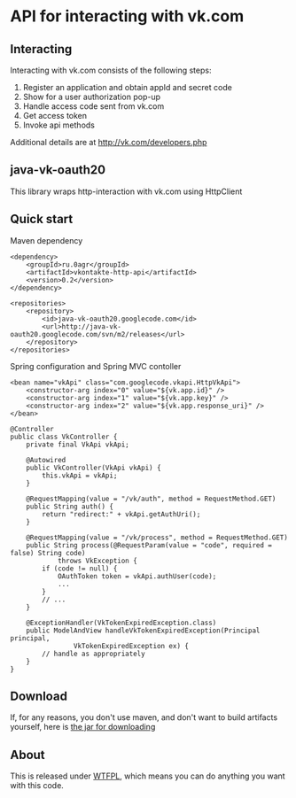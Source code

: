 # API for interacting with vk.com

## Interacting 
Interacting with vk.com consists of the following steps:

1. Register an application and obtain appId and secret code
2. Show for a user authorization pop-up
3. Handle access code sent from vk.com
4. Get access token
4. Invoke api methods

Additional details are at http://vk.com/developers.php

## java-vk-oauth20

This library wraps http-interaction with vk.com using HttpClient

## Quick start

Maven dependency

```
<dependency>
    <groupId>ru.0agr</groupId>
    <artifactId>vkontakte-http-api</artifactId>
    <version>0.2</version>
</dependency>

<repositories>
    <repository>
        <id>java-vk-oauth20.googlecode.com</id>
        <url>http://java-vk-oauth20.googlecode.com/svn/m2/releases</url>
    </repository>
</repositories>
```


Spring configuration and Spring MVC contoller

```
<bean name="vkApi" class="com.googlecode.vkapi.HttpVkApi">
    <constructor-arg index="0" value="${vk.app.id}" />
    <constructor-arg index="1" value="${vk.app.key}" />
    <constructor-arg index="2" value="${vk.app.response_uri}" />
</bean>
```

```
@Controller
public class VkController {
    private final VkApi vkApi;

    @Autowired
    public VkController(VkApi vkApi) {
        this.vkApi = vkApi;
    }

    @RequestMapping(value = "/vk/auth", method = RequestMethod.GET)
    public String auth() {
        return "redirect:" + vkApi.getAuthUri();
    }

    @RequestMapping(value = "/vk/process", method = RequestMethod.GET)
    public String process(@RequestParam(value = "code", required = false) String code) 
            throws VkException {
        if (code != null) {
            OAuthToken token = vkApi.authUser(code);
            ...
        }
        // ...
    }

    @ExceptionHandler(VkTokenExpiredException.class)
    public ModelAndView handleVkTokenExpiredException(Principal principal, 
                VkTokenExpiredException ex) {
        // handle as appropriately
    }
}
```

## Download
If, for any reasons, you don't use maven, and don't want to build artifacts yourself, here is [the jar for downloading](http://java-vk-oauth20.googlecode.com/svn/m2/releases/ru/0agr/vkontakte-http-api/0.2/vkontakte-http-api-0.2.jar)

## About
This is released under [WTFPL](http://sam.zoy.org/wtfpl/COPYING), which means you can do anything you want with this code. 
